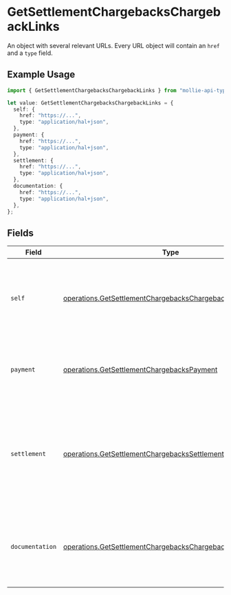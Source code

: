 # GetSettlementChargebacksChargebackLinks

An object with several relevant URLs. Every URL object will contain an `href` and a `type` field.

## Example Usage

```typescript
import { GetSettlementChargebacksChargebackLinks } from "mollie-api-typescript/models/operations";

let value: GetSettlementChargebacksChargebackLinks = {
  self: {
    href: "https://...",
    type: "application/hal+json",
  },
  payment: {
    href: "https://...",
    type: "application/hal+json",
  },
  settlement: {
    href: "https://...",
    type: "application/hal+json",
  },
  documentation: {
    href: "https://...",
    type: "application/hal+json",
  },
};
```

## Fields

| Field                                                                                                                                    | Type                                                                                                                                     | Required                                                                                                                                 | Description                                                                                                                              |
| ---------------------------------------------------------------------------------------------------------------------------------------- | ---------------------------------------------------------------------------------------------------------------------------------------- | ---------------------------------------------------------------------------------------------------------------------------------------- | ---------------------------------------------------------------------------------------------------------------------------------------- |
| `self`                                                                                                                                   | [operations.GetSettlementChargebacksChargebackSelf](../../models/operations/getsettlementchargebackschargebackself.md)                   | :heavy_check_mark:                                                                                                                       | In v2 endpoints, URLs are commonly represented as objects with an `href` and `type` field.                                               |
| `payment`                                                                                                                                | [operations.GetSettlementChargebacksPayment](../../models/operations/getsettlementchargebackspayment.md)                                 | :heavy_check_mark:                                                                                                                       | The API resource URL of the [payment](get-payment) that this chargeback belongs to.                                                      |
| `settlement`                                                                                                                             | [operations.GetSettlementChargebacksSettlement](../../models/operations/getsettlementchargebackssettlement.md)                           | :heavy_minus_sign:                                                                                                                       | The API resource URL of the [settlement](get-settlement) this chargeback has been settled with. Not present if not yet settled.          |
| `documentation`                                                                                                                          | [operations.GetSettlementChargebacksChargebackDocumentation](../../models/operations/getsettlementchargebackschargebackdocumentation.md) | :heavy_check_mark:                                                                                                                       | In v2 endpoints, URLs are commonly represented as objects with an `href` and `type` field.                                               |